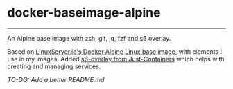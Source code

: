 # docker-baseimage-alpine

__________

An Alpine base image with zsh, git, jq, fzf and s6 overlay.

Based on [LinuxServer.io's Docker Alpine Linux base image](https://github.com/linuxserver/docker-baseimage-alpine), with elements I use in my images. Added [s6-overlay from Just-Containers](https://github.com/just-containers/s6-overlay/) which helps with creating and managing services.

_TO-DO: Add a better README.md_